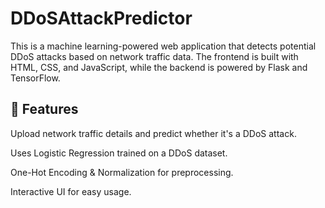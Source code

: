 # DDoSAttackPredictor
This is a machine learning-powered web application that detects potential DDoS attacks based on network traffic data. The frontend is built with HTML, CSS, and JavaScript, while the backend is powered by Flask and TensorFlow.

## 🚀 Features

Upload network traffic details and predict whether it's a DDoS attack.

Uses Logistic Regression trained on a DDoS dataset.

One-Hot Encoding & Normalization for preprocessing.

Interactive UI for easy usage.

